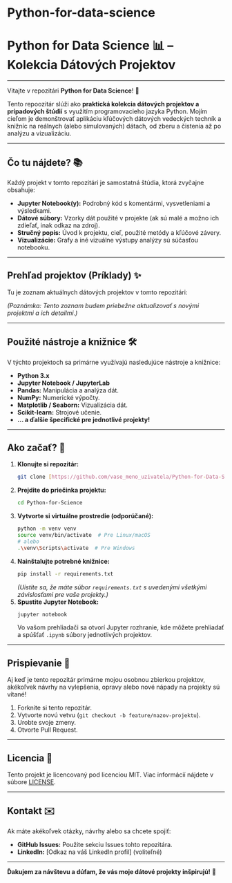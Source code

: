 # Python-for-data-science
# Python for Data Science 📊 – Kolekcia Dátových Projektov

---

Vitajte v repozitári **Python for Data Science**! 👋

Tento repoozitár slúži ako **praktická kolekcia dátových projektov a prípadových štúdií** s využitím programovacieho jazyka Python. Mojím cieľom je demonštrovať aplikáciu kľúčových dátových vedeckých techník a knižníc na reálnych (alebo simulovaných) dátach, od zberu a čistenia až po analýzu a vizualizáciu.

---

## Čo tu nájdete? 📚

Každý projekt v tomto repozitári je samostatná štúdia, ktorá zvyčajne obsahuje:

* **Jupyter Notebook(y):** Podrobný kód s komentármi, vysvetleniami a výsledkami.
* **Dátové súbory:** Vzorky dát použité v projekte (ak sú malé a možno ich zdieľať, inak odkaz na zdroj).
* **Stručný popis:** Úvod k projektu, cieľ, použité metódy a kľúčové závery.
* **Vizualizácie:** Grafy a iné vizuálne výstupy analýzy sú súčasťou notebooku.

---

## Prehľad projektov (Príklady) ✨

Tu je zoznam aktuálnych  dátových projektov v tomto repozitári:



*(Poznámka: Tento zoznam budem priebežne aktualizovať s novými projektmi a ich detailmi.)*

---

## Použité nástroje a knižnice 🛠️

V týchto projektoch sa primárne využívajú nasledujúce nástroje a knižnice:

* **Python 3.x**
* **Jupyter Notebook / JupyterLab**
* **Pandas:** Manipulácia a analýza dát.
* **NumPy:** Numerické výpočty.
* **Matplotlib / Seaborn:** Vizualizácia dát.
* **Scikit-learn:** Strojové učenie.
* **... a ďalšie špecifické pre jednotlivé projekty!**

---

## Ako začať? 🚀

1.  **Klonujte si repozitár:**
    ```bash
    git clone [https://github.com/vase_meno_uzivatela/Python-for-Data-Science.git](https://github.com/vase_meno_uzivatela/Python-for-Data-Science.git)
    ```
2.  **Prejdite do priečinka projektu:**
    ```bash
    cd Python-for-Science
    ```
3.  **Vytvorte si virtuálne prostredie (odporúčané):**
    ```bash
    python -m venv venv
    source venv/bin/activate  # Pre Linux/macOS
    # alebo
    .\venv\Scripts\activate  # Pre Windows
    ```
4.  **Nainštalujte potrebné knižnice:**
    ```bash
    pip install -r requirements.txt
    ```
    *(Uistite sa, že máte súbor `requirements.txt` s uvedenými všetkými závislosťami pre vaše projekty.)*
5.  **Spustite Jupyter Notebook:**
    ```bash
    jupyter notebook
    ```
    Vo vašom prehliadači sa otvorí Jupyter rozhranie, kde môžete prehliadať a spúšťať `.ipynb` súbory jednotlivých projektov.

---

## Prispievanie 🤝

Aj keď je tento repozitár primárne mojou osobnou zbierkou projektov, akékoľvek návrhy na vylepšenia, opravy alebo nové nápady na projekty sú vítané!

1.  Forknite si tento repozitár.
2.  Vytvorte novú vetvu (`git checkout -b feature/nazov-projektu`).
3.  Urobte svoje zmeny.
4.  Otvorte Pull Request.

---

## Licencia 📄

Tento projekt je licencovaný pod licenciou MIT. Viac informácií nájdete v súbore [LICENSE](LICENSE).

---

## Kontakt ✉️

Ak máte akékoľvek otázky, návrhy alebo sa chcete spojiť:

* **GitHub Issues:** Použite sekciu Issues tohto repozitára.
* **LinkedIn:** [Odkaz na váš LinkedIn profil] (voliteľné)

---

**Ďakujem za návštevu a dúfam, že vás moje dátové projekty inšpirujú!** 🚀

